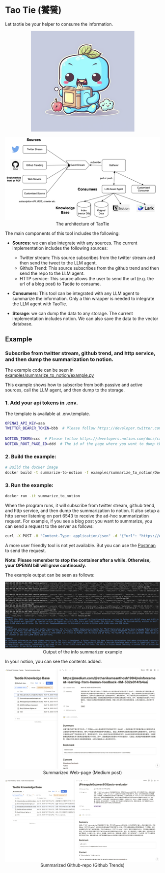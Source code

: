 # Tao Tie (饕餮)
Let taotie be your helper to consume the information.

<p align="center">
    <img src="./images/taotie.png" alt="drawing"/>
</p>



<p align="center">
    <img src="./images/architecture.png" alt="drawing"/>
    <br>The architecture of TaoTie
</p>

The main components of this tool includes the following:

* **Sources**: we can also integrate with any sources. The current implementation includes the following sources:
    - Twitter stream: This source subscribes from the twitter stream and then send the tweet to the LLM agent.
    - Github Trend: This source subscribes from the github trend and then send the repo to the LLM agent.
    - HTTP service: This source allows the user to send the url (e.g. the url of a blog post) to Taotie to consume.

* **Consumers**: This tool can be integrated with any LLM agent to summarize the information. Only a thin wrapper is needed to integrate the LLM agent with TaoTie.

* **Storage**: we can dump the data to any storage. The current implementation includes notion. We can also save the data to the vector database.

## Example
### Subscribe from twitter stream, github trend, and http service, and then dump the summarization to notion.
The example code can be seen in [examples/summarize_to_notion/example.py](examples/info_summarizer.py)

This example shows how to subscribe from both passive and active sources, call the LLM agent, and then dump to the storage.

### 1. Add your api tokens in .env.

The template is available at .env.template.

```bash
OPENAI_API_KEY=aaa
TWITTER_BEARER_TOKEN=bbb  # Please follow https://developer.twitter.com/en/portal.

NOTION_TOKEN=ccc  # Please follow https://developers.notion.com/docs/create-a-notion-integration.
NOTION_ROOT_PAGE_ID=ddd  # The id of the page where you want to dump the summary.
```

### 2. Build the example:
```bash
# Build the docker image
docker build -t summarize-to-notion -f examples/summarize_to_notion/Dockerfile .
```

### 3. Run the example:
```bash
docker run -it summarize_to_notion
```

When the program runs, it will subscribe from twitter stream, github trend, and http service, and then dump the summarization to notion.
It also setup a http server listening on port 6543 to receive the ad-hoc summarization request. 
For example, if you see a blog post you want to summarize, you can send a request to the server as follows:
```bash
curl -X POST -H "Content-Type: application/json" -d '{"url": "https://www.harmdevries.com/post/model-size-vs-compute-overhead"}' http://localhost:6543/api/v1/url
```

A more user friendly tool is not yet available. But you can use the [Postman](https://www.postman.com/) to send the request.

**Note: Please remember to stop the container after a while. Otherwise, your OPENAI bill will grow continously.**

The example output can be seen as follows:

<p align="center">
    <img src="./examples/summarize_to_notion/example.png" alt="drawing"/>
    <br>Output of the info summarizer example
</p>

In your notion, you can see the contents added.

<p align="center">
    <img src="./images/web-page.png" alt="drawing"/>
    <br>Summarized Web-page (Medium post)
</p>

<p align="center">
    <img src="./images/github-repo.png" alt="drawing"/>
    <br>Summarized Github-repo (Github Trends)
</p>
